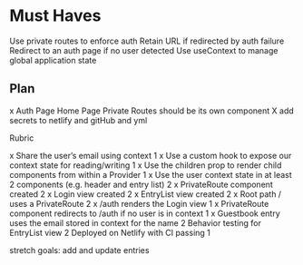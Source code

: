 # Must Haves

Use private routes to enforce auth
Retain URL if redirected by auth failure
Redirect to an auth page if no user detected
Use useContext to manage global application state

## Plan

x Auth Page
Home Page
Private Routes should be its own component
X add secrets to netlify and gitHub and yml

Rubric

x Share the user’s email using context 1
x Use a custom hook to expose our context state for reading/writing 1
x Use the children prop to render child components from within a Provider 1
x Use the user context state in at least 2 components (e.g. header and entry list) 2
x PrivateRoute component created 2
x Login view created 2
x EntryList view created 2
x Root path / uses a PrivateRoute 2
x /auth renders the Login view 1
x PrivateRoute component redirects to /auth if no user is in context 1
x Guestbook entry uses the email stored in context for the name 2
Behavior testing for EntryList view 2
Deployed on Netlify with CI passing 1

stretch goals: add and update entries
